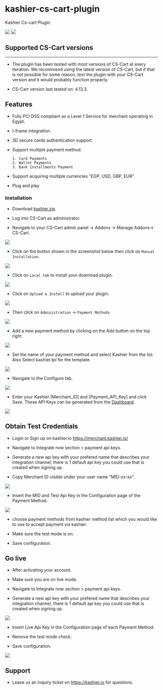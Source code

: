 # kashier-cs-cart-plugin
Kashier Cs-cart Plugin

![](https://raw.githubusercontent.com/Kashier-payments/kashier-cs-cart-plugin/main/steps/kashier-logo.png)
![](https://raw.githubusercontent.com/Kashier-payments/kashier-cs-cart-plugin/main/steps/cs-cart.png)

## Supported CS-Cart versions
- - -

- The plugin has been tested with most versions of CS-Cart at every iteration. We recommend using the latest version of CS-Cart, but if that is not possible for some reason, test the plugin with your CS-Cart version and it would probably function properly.

- CS-Cart version last tested on: 4.13.3.

## Features

- Fully PCI DSS compliant as a Level 1 Service for merchant operating in Egypt.

- I-frame integration.

- 3D secure cards authentication support.

- Support multiple payment method.

      1. Card Payments
      2. Wallet Payments 
      3. Bank Installments Payment    

- Support acquiring multiple currencies "EGP, USD, GBP, EUR".

- Plug and play

### Installation

- Download [kashier.zip](https://raw.githubusercontent.com/Kashier-payments/kashier-cs-cart-plugin/main/cs-cart.zip) 

- Log into CS-Cart as administrator.

- Navigate to your CS-Cart admin panel → Addons → Manage Addons→ CS-Cart.

![](https://raw.githubusercontent.com/Kashier-payments/kashier-cs-cart-plugin/main/steps/step-1.png)

- Click on the button shown in the screenshot below then click on `Manual Installation`.

![](https://raw.githubusercontent.com/Kashier-payments/kashier-cs-cart-plugin/main/steps/step-2.png)

- Click on `Local tab` to install your download plugin.

![](https://raw.githubusercontent.com/Kashier-payments/kashier-cs-cart-plugin/main/steps/step-3.png)

- Click on `Upload & Install` to upload your plugin.

![](https://raw.githubusercontent.com/Kashier-payments/kashier-cs-cart-plugin/main/steps/step-4.png)

- Then click on `Administration` → `Payment Methods`

![](https://raw.githubusercontent.com/Kashier-payments/kashier-cs-cart-plugin/main/steps/step-5.png)

- Add a new payment method by clicking on the Add button on the top right.

![](https://raw.githubusercontent.com/Kashier-payments/kashier-cs-cart-plugin/main/steps/step-6.png)

- Set the name of your payment method and select Kashier from the list. Also Select kashier.tpl for the template.

![](https://raw.githubusercontent.com/Kashier-payments/kashier-cs-cart-plugin/main/steps/step-7.png)

- Navigate to the Configure tab.

![](https://raw.githubusercontent.com/Kashier-payments/kashier-cs-cart-plugin/main/steps/step-8.png)

- Enter your Kashier [Merchant_ID] and [Payment_API_Key] and click Save. These API Keys can be generated from the [Dashboard](https://merchant.kashier.io/en/integrations).

![](https://raw.githubusercontent.com/Kashier-payments/kashier-cs-cart-plugin/main/steps/step-9.png)


## Obtain Test Credentials

- Login or Sign up on kashier.io https://merchant.kashier.io/

- Navigate to Integrate now section > payment api keys.

- Generate a new api key with your prefered name that describes your integration channel, there is 1 default api key you could use that is created when signing up.

- Copy Merchant ID visible under your user name "MID-xx-xx".

![](https://raw.githubusercontent.com/Kashier-payments/kashier-cs-cart-plugin/main/steps/apikeytest.png)

- Insert the MID and Test Api Key in the Configuration page of the Payment Method.

![](https://raw.githubusercontent.com/Kashier-payments/kashier-cs-cart-plugin/main/steps/step-10.png)

- choose payment methods from kashier method list which you would like to use to accept payment via kashier.

- Make sure the test mode is on.

- Save configuration.


## Go live

- After activating your account.

- Make sure you are on live mode.

- Navigate to Integrate now section > payment api keys.

- Generate a new api key with your prefered name that describes your integration channel, there is 1 default api key you could use that is created when signing up.

![](https://raw.githubusercontent.com/Kashier-payments/kashier-cs-cart-plugin/main/steps/apikeylive.png)

- Insert Live Api Key in the Configuration page of each Payment Method.

- Remove the test mode check.

- Save configuration.

![](https://raw.githubusercontent.com/Kashier-payments/kashier-cs-cart-plugin/main/steps/step-11.png)


## Support

- Leave us an inquiry ticket on https://kashier.io for questions.
